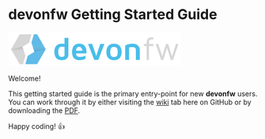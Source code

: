 # devonfw Getting Started Guide

![devonfw logo](theme/images/devonfw-small.png "Welcome, new devonfw user!")

Welcome!

This getting started guide is the primary entry-point for new **devonfw** users.\
You can work through it by either visiting the [wiki](https://github.com/devonfw/getting-started/wiki) tab here on GitHub or by downloading the [PDF](https://github.com/devonfw/getting-started/raw/master/devonfw_getting_started.pdf).

Happy coding! :thumbsup:
